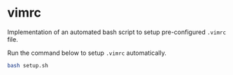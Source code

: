 # vimrc
Implementation of an automated bash script to setup pre-configured `.vimrc` file.

Run the command below to setup `.vimrc` automatically.
```bash
bash setup.sh
```
